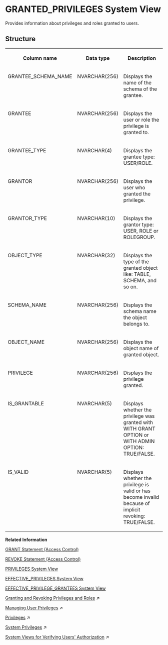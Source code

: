 <!-- loio20a5958e751910149536e9ab4b54dd87 -->

# GRANTED\_PRIVILEGES System View

Provides information about privileges and roles granted to users.



<a name="loio20a5958e751910149536e9ab4b54dd87___g_r_a_n_t_e_d__p_r_i_v_i_l_e_g_e_s_1struct_GRANTED_PRIVILEGES"/>

## Structure


<table>
<tr>
<th valign="top">

Column name



</th>
<th valign="top">

Data type



</th>
<th valign="top">

Description



</th>
</tr>
<tr>
<td valign="top">

GRANTEE\_SCHEMA\_NAME



</td>
<td valign="top">

NVARCHAR\(256\)



</td>
<td valign="top">

Displays the name of the schema of the grantee.



</td>
</tr>
<tr>
<td valign="top">

GRANTEE



</td>
<td valign="top">

NVARCHAR\(256\)



</td>
<td valign="top">

Displays the user or role the privilege is granted to.



</td>
</tr>
<tr>
<td valign="top">

GRANTEE\_TYPE



</td>
<td valign="top">

NVARCHAR\(4\)



</td>
<td valign="top">

Displays the grantee type: USER/ROLE.



</td>
</tr>
<tr>
<td valign="top">

GRANTOR



</td>
<td valign="top">

NVARCHAR\(256\)



</td>
<td valign="top">

Displays the user who granted the privilege.



</td>
</tr>
<tr>
<td valign="top">

GRANTOR\_TYPE



</td>
<td valign="top">

NVARCHAR\(10\)



</td>
<td valign="top">

Displays the grantor type: USER, ROLE or ROLEGROUP.



</td>
</tr>
<tr>
<td valign="top">

OBJECT\_TYPE



</td>
<td valign="top">

NVARCHAR\(32\)



</td>
<td valign="top">

Displays the type of the granted object like: TABLE, SCHEMA, and so on.



</td>
</tr>
<tr>
<td valign="top">

SCHEMA\_NAME



</td>
<td valign="top">

NVARCHAR\(256\)



</td>
<td valign="top">

Displays the schema name the object belongs to.



</td>
</tr>
<tr>
<td valign="top">

OBJECT\_NAME



</td>
<td valign="top">

NVARCHAR\(256\)



</td>
<td valign="top">

Displays the object name of granted object.



</td>
</tr>
<tr>
<td valign="top">

PRIVILEGE



</td>
<td valign="top">

NVARCHAR\(256\)



</td>
<td valign="top">

Displays the privilege granted.



</td>
</tr>
<tr>
<td valign="top">

IS\_GRANTABLE



</td>
<td valign="top">

NVARCHAR\(5\)



</td>
<td valign="top">

Displays whether the privilege was granted with WITH GRANT OPTION or WITH ADMIN OPTION: TRUE/FALSE.



</td>
</tr>
<tr>
<td valign="top">

IS\_VALID



</td>
<td valign="top">

NVARCHAR\(5\)



</td>
<td valign="top">

Displays whether the privilege is valid or has become invalid because of implicit revoking: TRUE/FALSE.



</td>
</tr>
</table>

**Related Information**  


[GRANT Statement \(Access Control\)](../../010-SQL-Reference/012-SQL-Statements/grant-statement-access-control-20f674e.md "Grants various types of privileges to users and roles.")

[REVOKE Statement \(Access Control\)](../../010-SQL-Reference/012-SQL-Statements/revoke-statement-access-control-20fc91c.md "Revokes roles or privileges for the specified objects from a user or role.")

[PRIVILEGES System View](privileges-system-view-20cc29b.md "Provides information about available privileges.")

[EFFECTIVE\_PRIVILEGES System View](effective-privileges-system-view-20a2f3e.md "Provides the privileges of the specified user.")

[EFFECTIVE\_PRIVILEGE\_GRANTEES System View](effective-privilege-grantees-system-view-2a8987c.md "Provides information about who was granted (explicitly or implicitly via roles) a specified privilege.")

[Granting and Revoking Privileges and Roles](https://help.sap.com/viewer/c82f8d6a84c147f8b78bf6416dae7290/2023_2_QRC/en-US/c719b2e7d9761014b9d798770c3d0958.html "To be able to grant and revoke privileges and roles to and from users and roles, the granting or revoking user must meet a number of prerequisites.") :arrow_upper_right:

[Managing User Privileges](https://help.sap.com/viewer/b6c0184b46cc424b9bcce8e6aae02f97/2023_2_QRC/en-US/20fc276e8f22423fb6eba66f03f541e1.html "Various privileges are required to manage remote sources, virtual tables, and linked database.") :arrow_upper_right:

[Privileges](https://help.sap.com/viewer/c82f8d6a84c147f8b78bf6416dae7290/2023_2_QRC/en-US/fb0f9b103d6940f28f3479b533c351e9.html "Several privilege types are used in SAP HANA (system, object, and analytic).") :arrow_upper_right:

[System Privileges](https://help.sap.com/viewer/c82f8d6a84c147f8b78bf6416dae7290/2023_2_QRC/en-US/cadbcfc38b084808b80b3551b1cd756e.html "System privileges control general system activities.") :arrow_upper_right:

[System Views for Verifying Users&apos; Authorization](https://help.sap.com/viewer/c82f8d6a84c147f8b78bf6416dae7290/2023_2_QRC/en-US/ddae823e3b27477ea4c949607eebc435.html "You can query several system views to get detailed information about exactly which privileges and roles users have and how they come to have them. This can help you to understand why a user is authorized to perform particular actions, access particular data, or not.") :arrow_upper_right:

